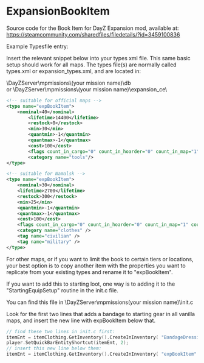 # ExpansionBookItem
Source code for the Book Item for DayZ Expansion mod, available at:
https://steamcommunity.com/sharedfiles/filedetails/?id=3459100836

Example Typesfile entry:

Insert the relevant snippet below into your types xml file. This same basic setup should work for all maps.
The types file(s) are normally called types.xml or expansion_types.xml, and are located in:

\DayZServer\mpmissions\\(your mission name)\db\
or
\DayZServer\mpmissions\\(your mission name)\expansion_ce\

```XML
<!-- suitable for official maps -->
<type name="expBookItem">
	<nominal>40</nominal>
        <lifetime>14400</lifetime>
        <restock>0</restock>
        <min>30</min>
        <quantmin>-1</quantmin>
        <quantmax>-1</quantmax>
        <cost>100</cost>
        <flags count_in_cargo="0" count_in_hoarder="0" count_in_map="1" count_in_player="0" crafted="0" deloot="0"/>
        <category name="tools"/>
</type>
```
```XML
<!-- suitable for Namalsk -->
<type name="expBookItem">
	<nominal>30</nominal>
	<lifetime>2700</lifetime>
	<restock>300</restock>
	<min>25</min>
	<quantmin>-1</quantmin>
	<quantmax>-1</quantmax>
	<cost>100</cost>
	<flags count_in_cargo="0" count_in_hoarder="0" count_in_map="1" count_in_player="0" crafted="0" deloot="0" />
	<category name="clothes" />
	<tag name="civilian" />
	<tag name="military" />
</type>
```
For other maps, or if you want to limit the book to certain tiers or locations, your best option is to copy another item with the properties you want to replicate from your existing types and rename it to "expBookItem".

If you want to add this to starting loot, one way is to adding it to the "StartingEquipSetup" routine in the init.c file.

You can find this file in \DayZServer\mpmissions\(your mission name)\init.c

Look for the first two lines that adds a bandage to starting gear in all vanilla maps, and insert the new line with expBookItem below that.

```C++
// find these two lines in init.c first:
itemEnt = itemClothing.GetInventory().CreateInInventory( "BandageDressing" );
player.SetQuickBarEntityShortcut(itemEnt, 2);
// insert this new line below them:
itemEnt = itemClothing.GetInventory().CreateInInventory( "expBookItem" );
```
